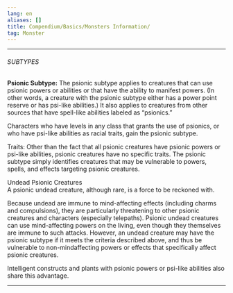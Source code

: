 ```yaml
---
lang: en
aliases: []
title: Compendium/Basics/Monsters Information/
tag: Monster
---
```



---

###### SUBTYPES


**Psionic Subtype:** The psionic subtype applies to creatures that can use psionic powers or abilities or that have the ability to manifest powers. (In other words, a creature with the psionic subtype either has a power point reserve or has psi-like abilities.) It also applies to creatures from other sources that have spell-like abilities labeled as “psionics.”  

Characters who have levels in any class that grants the use of psionics, or who have psi-like abilities as racial traits, gain the psionic subtype.

Traits: Other than the fact that all psionic creatures have psionic powers or psi-like abilities, psionic creatures have no specific traits. The psionic subtype simply identifies creatures that may be vulnerable to powers, spells, and effects targeting psionic creatures.

Undead Psionic Creatures  
A psionic undead creature, although rare, is a force to be reckoned with.

Because undead are immune to mind-affecting effects (including charms and compulsions), they are particularly threatening to other psionic creatures and characters (especially telepaths). Psionic undead creatures can use mind-affecting powers on the living, even though they themselves are immune to such attacks. However, an undead creature may have the psionic subtype if it meets the criteria described above, and thus be vulnerable to non-mindaffecting powers or effects that specifically affect psionic creatures.

Intelligent constructs and plants with psionic powers or psi-like abilities also share this advantage.



---
  